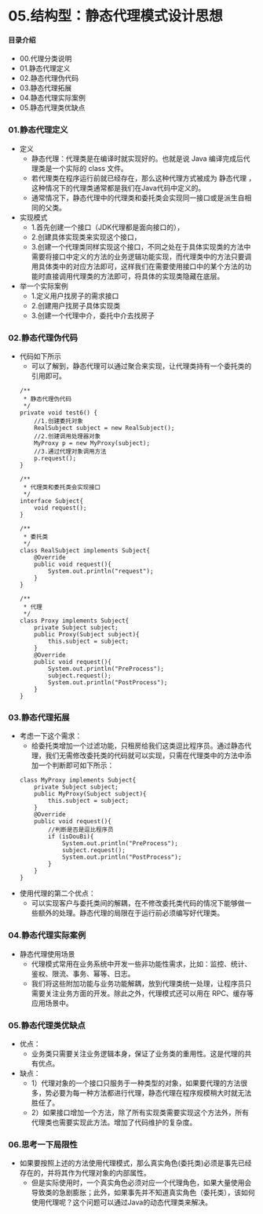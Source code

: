 # 05.结构型：静态代理模式设计思想
#### 目录介绍
- 00.代理分类说明
- 01.静态代理定义
- 02.静态代理伪代码
- 03.静态代理拓展
- 04.静态代理实际案例
- 05.静态代理类优缺点






### 01.静态代理定义
- 定义
    - 静态代理：代理类是在编译时就实现好的。也就是说 Java 编译完成后代理类是一个实际的 class 文件。
    - 若代理类在程序运行前就已经存在，那么这种代理方式被成为 静态代理 ，这种情况下的代理类通常都是我们在Java代码中定义的。
    - 通常情况下，静态代理中的代理类和委托类会实现同一接口或是派生自相同的父类。 
- 实现模式
    - 1.首先创建一个接口（JDK代理都是面向接口的），
    - 2.创建具体实现类来实现这个接口，
    - 3.创建一个代理类同样实现这个接口，不同之处在于具体实现类的方法中需要将接口中定义的方法的业务逻辑功能实现，而代理类中的方法只要调用具体类中的对应方法即可，这样我们在需要使用接口中的某个方法的功能时直接调用代理类的方法即可，将具体的实现类隐藏在底层。
- 举一个实际案例
    - 1.定义用户找房子的需求接口
    - 2.创建用户找房子具体实现类
    - 3.创建一个代理中介，委托中介去找房子



### 02.静态代理伪代码
- 代码如下所示
    - 可以了解到，静态代理可以通过聚合来实现，让代理类持有一个委托类的引用即可。
    ```
    /**
     * 静态代理伪代码
     */
    private void test6() {
        //1.创建委托对象
        RealSubject subject = new RealSubject();
        //2.创建调用处理器对象
        MyProxy p = new MyProxy(subject);
        //3.通过代理对象调用方法
        p.request();
    }
    
    /**
     * 代理类和委托类会实现接口
     */
    interface Subject{
        void request();
    }
    
    /**
     * 委托类
     */
    class RealSubject implements Subject{
        @Override
        public void request(){
            System.out.println("request");
        }
    }
    
    /**
     * 代理
     */
    class Proxy implements Subject{
        private Subject subject;
        public Proxy(Subject subject){
            this.subject = subject;
        }
        @Override
        public void request(){
            System.out.println("PreProcess");
            subject.request();
            System.out.println("PostProcess");
        }
    }
    ```


### 03.静态代理拓展
- 考虑一下这个需求：
    - 给委托类增加一个过滤功能，只租房给我们这类逗比程序员。通过静态代理，我们无需修改委托类的代码就可以实现，只需在代理类中的方法中添加一个判断即可如下所示：
    ```
    class MyProxy implements Subject{
        private Subject subject;
        public MyProxy(Subject subject){
            this.subject = subject;
        }
        @Override
        public void request(){
            //判断是否是逗比程序员
            if (isDouBi){
                System.out.println("PreProcess");
                subject.request();
                System.out.println("PostProcess");
            }
        }
    }
    ```
- 使用代理的第二个优点：
    - 可以实现客户与委托类间的解耦，在不修改委托类代码的情况下能够做一些额外的处理。静态代理的局限在于运行前必须编写好代理类。



### 04.静态代理实际案例
- 静态代理使用场景
    - 代理模式常用在业务系统中开发一些非功能性需求，比如：监控、统计、鉴权、限流、事务、幂等、日志。
    - 我们将这些附加功能与业务功能解耦，放到代理类统一处理，让程序员只需要关注业务方面的开发。除此之外，代理模式还可以用在 RPC、缓存等应用场景中。



### 05.静态代理类优缺点
- 优点：
    - 业务类只需要关注业务逻辑本身，保证了业务类的重用性。这是代理的共有优点。
- 缺点：
    - 1）代理对象的一个接口只服务于一种类型的对象，如果要代理的方法很多，势必要为每一种方法都进行代理，静态代理在程序规模稍大时就无法胜任了。
    - 2）如果接口增加一个方法，除了所有实现类需要实现这个方法外，所有代理类也需要实现此方法。增加了代码维护的复杂度。



### 06.思考一下局限性
- 如果要按照上述的方法使用代理模式，那么真实角色(委托类)必须是事先已经存在的，并将其作为代理对象的内部属性。 
    - 但是实际使用时，一个真实角色必须对应一个代理角色，如果大量使用会导致类的急剧膨胀；此外，如果事先并不知道真实角色（委托类），该如何使用代理呢？这个问题可以通过Java的动态代理类来解决。












